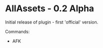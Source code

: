 AllAssets - 0.2 Alpha
=====================

Initial release of plugin - first 'official' version.

Commands:
* AFK
